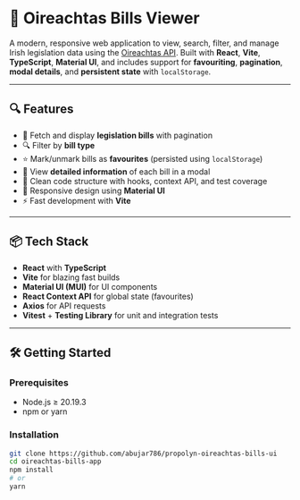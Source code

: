 # 🧾 Oireachtas Bills Viewer

A modern, responsive web application to view, search, filter, and manage Irish legislation data using the [Oireachtas API](https://api.oireachtas.ie/). Built with **React**, **Vite**, **TypeScript**, **Material UI**, and includes support for **favouriting**, **pagination**, **modal details**, and **persistent state** with `localStorage`.

---

## 🔍 Features

- 🧾 Fetch and display **legislation bills** with pagination
- 🔍 Filter by **bill type**
- ⭐ Mark/unmark bills as **favourites** (persisted using `localStorage`)
- 📑 View **detailed information** of each bill in a modal
- 📁 Clean code structure with hooks, context API, and test coverage
- 🎨 Responsive design using **Material UI**
- ⚡ Fast development with **Vite**

---

## 📦 Tech Stack

- **React** with **TypeScript**
- **Vite** for blazing fast builds
- **Material UI (MUI)** for UI components
- **React Context API** for global state (favourites)
- **Axios** for API requests
- **Vitest** + **Testing Library** for unit and integration tests

---

## 🛠️ Getting Started

### Prerequisites

- Node.js ≥ 20.19.3
- npm or yarn

### Installation

```bash
git clone https://github.com/abujar786/propolyn-oireachtas-bills-ui
cd oireachtas-bills-app
npm install
# or
yarn
```
